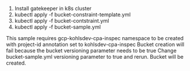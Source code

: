 1. Install gatekeeper in k8s cluster
2. kubectl apply -f bucket-constraint-template.yml
3. kubectl apply -f bucket-contstraint.yml
4. kubectl apply -f bucket-sample.yml

This sample requires gcp-kohlsdev-cpa-inspec namespace to be created with project-id annotation set to kohlsdev-cpa-inspec
Bucket creation will fail because the bucket versioning parameter needs to be true
Change bucket-sample.yml versioning parameter to true and rerun.  Bucket will be created.
